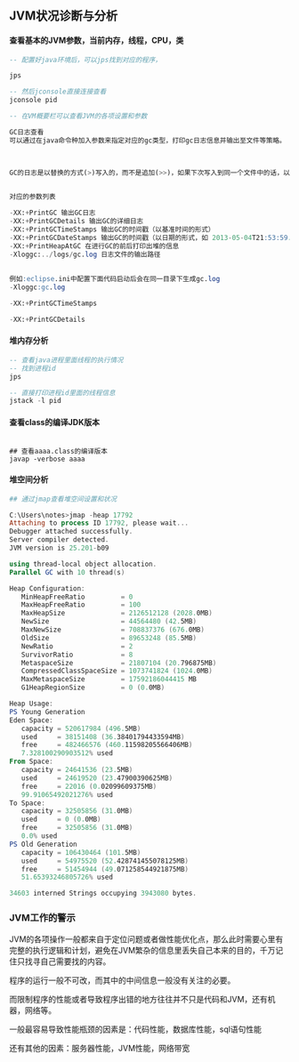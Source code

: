 ## JVM状况诊断与分析



#### 查看基本的JVM参数，当前内存，线程，CPU，类

```sql
-- 配置好java环境后，可以jps找到对应的程序，

jps

-- 然后jconsole直接连接查看
jconsole pid

-- 在VM概要栏可以查看JVM的各项设置和参数

GC日志查看
可以通过在java命令种加入参数来指定对应的gc类型，打印gc日志信息并输出至文件等策略。

 

GC的日志是以替换的方式(>)写入的，而不是追加(>>)，如果下次写入到同一个文件中的话，以前的GC内容会被清空。

 
对应的参数列表

-XX:+PrintGC 输出GC日志
-XX:+PrintGCDetails 输出GC的详细日志
-XX:+PrintGCTimeStamps 输出GC的时间戳（以基准时间的形式）
-XX:+PrintGCDateStamps 输出GC的时间戳（以日期的形式，如 2013-05-04T21:53:59.234+0800）
-XX:+PrintHeapAtGC 在进行GC的前后打印出堆的信息
-Xloggc:../logs/gc.log 日志文件的输出路径
 
 
例如:eclipse.ini中配置下面代码启动后会在同一目录下生成gc.log
-Xloggc:gc.log

-XX:+PrintGCTimeStamps

-XX:+PrintGCDetails

```



#### 堆内存分析

```sql
-- 查看java进程里面线程的执行情况
-- 找到进程id
jps 

-- 直接打印进程id里面的线程信息
jstack -l pid


```



#### 查看class的编译JDK版本

```

## 查看aaaa.class的编译版本
javap -verbose aaaa
```





#### 堆空间分析

```powershell
## 通过jmap查看堆空间设置和状况

C:\Users\notes>jmap -heap 17792
Attaching to process ID 17792, please wait...
Debugger attached successfully.
Server compiler detected.
JVM version is 25.201-b09

using thread-local object allocation.
Parallel GC with 10 thread(s)

Heap Configuration:
   MinHeapFreeRatio         = 0
   MaxHeapFreeRatio         = 100
   MaxHeapSize              = 2126512128 (2028.0MB)
   NewSize                  = 44564480 (42.5MB)
   MaxNewSize               = 708837376 (676.0MB)
   OldSize                  = 89653248 (85.5MB)
   NewRatio                 = 2
   SurvivorRatio            = 8
   MetaspaceSize            = 21807104 (20.796875MB)
   CompressedClassSpaceSize = 1073741824 (1024.0MB)
   MaxMetaspaceSize         = 17592186044415 MB
   G1HeapRegionSize         = 0 (0.0MB)

Heap Usage:
PS Young Generation
Eden Space:
   capacity = 520617984 (496.5MB)
   used     = 38151408 (36.38401794433594MB)
   free     = 482466576 (460.11598205566406MB)
   7.328100290903512% used
From Space:
   capacity = 24641536 (23.5MB)
   used     = 24619520 (23.47900390625MB)
   free     = 22016 (0.02099609375MB)
   99.91065492021276% used
To Space:
   capacity = 32505856 (31.0MB)
   used     = 0 (0.0MB)
   free     = 32505856 (31.0MB)
   0.0% used
PS Old Generation
   capacity = 106430464 (101.5MB)
   used     = 54975520 (52.428741455078125MB)
   free     = 51454944 (49.071258544921875MB)
   51.65393246805726% used

34603 interned Strings occupying 3943080 bytes.
```





### JVM工作的警示

  JVM的各项操作一般都来自于定位问题或者做性能优化点，那么此时需要心里有完整的执行逻辑和计划，避免在JVM繁杂的信息里丢失自己本来的目的，千万记住只找寻自己需要找的内容。

  程序的运行一般不可改，而其中的中间信息一般没有关注的必要。

  而限制程序的性能或者导致程序出错的地方往往并不只是代码和JVM，还有机器，网络等。

  一般最容易导致性能瓶颈的因素是：代码性能，数据库性能，sql语句性能

  还有其他的因素：服务器性能，JVM性能，网络带宽



